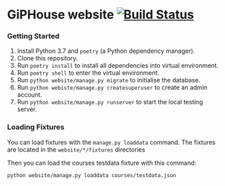 # GiPHouse website [![Build Status](https://travis-ci.com/GipHouse/GiPHouse-Spring-2019.svg?token=YrR2qkUGFcV8PDYmnPAG&branch=master)](https://travis-ci.com/GipHouse/GiPHouse-Spring-2019)

### Getting Started

1. Install Python 3.7 and `poetry` (a Python dependency manager).
2. Clone this repository.
3. Run `poetry install` to install all dependencies into virtual environment.
4. Run `poetry shell` to enter the virtual environment.
5. Run `python website/manage.py migrate` to initialise the database.
5. Run `python webiste/manage.py createsuperuser` to create an admin account.
6. Run `python website/manage.py runserver` to start the local testing server.

### Loading Fixtures

You can load fixtures with the `manage.py loaddata` command. The fixtures are 
located in the `website/*/fixtures` directories

Then you can load the courses testdata fixture with this command:
```bash
python website/manage.py loaddata courses/testdata.json
```

